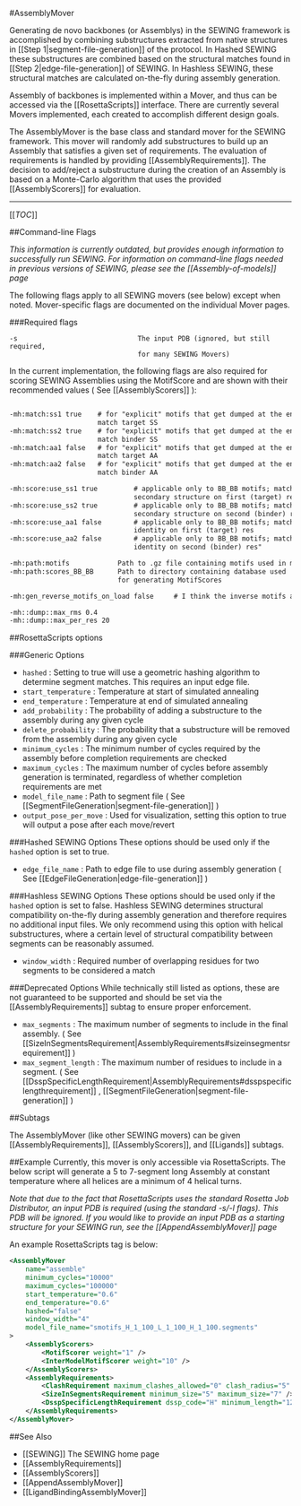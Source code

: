 #AssemblyMover

Generating de novo backbones (or Assemblys) in the SEWING framework is accomplished by combining substructures extracted from native structures in [[Step 1|segment-file-generation]] of the protocol. In Hashed SEWING these substructures are combined based on the structural matches found in [[Step 2|edge-file-generation]] of SEWING. In Hashless SEWING, these structural matches are calculated on-the-fly during assembly generation.

Assembly of backbones is implemented within a Mover, and thus can be accessed via the [[RosettaScripts]] interface. There are currently several Movers implemented, each created to accomplish different design goals.

The AssemblyMover is the base class and standard mover for the SEWING framework. This mover will randomly add substructures to build up an Assembly that satisfies a given set of requirements. The evaluation of requirements is handled by providing [[AssemblyRequirements]]. The decision to add/reject a substructure during the creation of an Assembly is based on a Monte-Carlo algorithm that uses the provided [[AssemblyScorers]] for evaluation.

----------------------
[[_TOC_]]


##Command-line Flags

*This information is currently outdated, but provides enough information to successfully run SEWING. For information on command-line flags needed in previous versions of SEWING, please see the [[Assembly-of-models]] page* 

The following flags apply to all SEWING movers (see below) except when noted. Mover-specific flags are documented on the individual Mover pages.

###Required flags
```
-s                              The input PDB (ignored, but still required,
                                for many SEWING Movers)
```

In the current implementation, the following flags are also required for scoring SEWING Assemblies using the MotifScore and are shown with their recommended values ( See [[AssemblyScorers]] ):

```xml

-mh:match:ss1 true    # for "explicit" motifs that get dumped at the end,
                      match target SS
-mh:match:ss2 true    # for "explicit" motifs that get dumped at the end,
                      match binder SS
-mh:match:aa1 false   # for "explicit" motifs that get dumped at the end, 
                      match target AA
-mh:match:aa2 false   # for "explicit" motifs that get dumped at the end, 
                      match binder AA

-mh:score:use_ss1 true         # applicable only to BB_BB motifs; match
                               secondary structure on first (target) res
-mh:score:use_ss2 true         # applicable only to BB_BB motifs; match
                               secondary structure on second (binder) res
-mh:score:use_aa1 false        # applicable only to BB_BB motifs; match AA
                               identity on first (target) res
-mh:score:use_aa2 false        # applicable only to BB_BB motifs; match AA
                               identity on second (binder) res"

-mh:path:motifs            Path to .gz file containing motifs used in motifscore
-mh:path:scores_BB_BB      Path to directory containing database used
                           for generating MotifScores

-mh:gen_reverse_motifs_on_load false     # I think the inverse motifs are already in the datafiles

-mh::dump::max_rms 0.4
-mh::dump::max_per_res 20
```

##RosettaScripts options

###Generic Options
* ```hashed``` : Setting to true will use a geometric hashing algorithm to determine segment matches. This requires an input edge file.
* ```start_temperature``` : Temperature at start of simulated annealing
* ```end_temperature``` : Temperature at end of simulated annealing
* ```add_probability``` : The probability of adding a substructure to the assembly during any given cycle
* ```delete_probability``` : The probability that a substructure will be removed from the assembly during any given cycle
* ```minimum_cycles``` : The minimum number of cycles required by the assembly before completion requirements are checked
* ```maximum_cycles``` : The maximum number of cycles before assembly generation is terminated, regardless of whether completion requirements are met
* ```model_file_name``` : Path to segment file ( See [[SegmentFileGeneration|segment-file-generation]] )
* ```output_pose_per_move``` : Used for visualization, setting this option to true will output a pose after each move/revert

###Hashed SEWING Options
These options should be used only if the ```hashed``` option is set to true.
* ```edge_file_name``` : Path to edge file to use during assembly generation ( See [[EdgeFileGeneration|edge-file-generation]] )

###Hashless SEWING Options
These options should be used only if the ```hashed``` option is set to false. Hashless SEWING determines structural compatibility on-the-fly during assembly generation and therefore requires no additional input files. We only recommend using this option with helical substructures, where a certain level of structural compatibility between segments can be reasonably assumed.

* ```window_width``` : Required number of overlapping residues for two segments to be considered a match

###Deprecated Options
While technically still listed as options, these are not guaranteed to be supported and should be set via the [[AssemblyRequirements]] subtag to ensure proper enforcement.
* ```max_segments``` : The maximum number of segments to include in the final assembly. ( See [[SizeInSegmentsRequirement|AssemblyRequirements#sizeinsegmentsrequirement]] )
* ```max_segment_length``` : The maximum number of residues to include in a segment. ( See [[DsspSpecificLengthRequirement|AssemblyRequirements#dsspspecificlengthrequirement]] , [[SegmentFileGeneration|segment-file-generation]] )

##Subtags

The AssemblyMover (like other SEWING movers) can be given [[AssemblyRequirements]], [[AssemblyScorers]], and [[Ligands]] subtags.

##Example
Currently, this mover is only accessible via RosettaScripts. The below script will generate a 5 to 7-segment long Assembly at constant temperature where all helices are a minimum of 4 helical turns.

*Note that due to the fact that RosettaScripts uses the standard Rosetta Job Distributor, an input PDB is required (using the standard -s/-l flags). This PDB will be ignored. If you would like to provide an input PDB as a starting structure for your SEWING run, see the [[AppendAssemblyMover]] page*

An example RosettaScripts tag is below:

```xml
<AssemblyMover
    name="assemble"
    minimum_cycles="10000"
    maximum_cycles="100000"
    start_temperature="0.6"
    end_temperature="0.6"
    hashed="false"
    window_width="4"
    model_file_name="smotifs_H_1_100_L_1_100_H_1_100.segments"
>
    <AssemblyScorers>
        <MotifScorer weight="1" />
        <InterModelMotifScorer weight="10" />
    </AssemblyScorers>
    <AssemblyRequirements>
        <ClashRequirement maximum_clashes_allowed="0" clash_radius="5" />
        <SizeInSegmentsRequirement minimum_size="5" maximum_size="7" />
        <DsspSpecificLengthRequirement dssp_code="H" minimum_length="12" maximum_length="1000" />
    </AssemblyRequirements>
</AssemblyMover>
```

##See Also
* [[SEWING]] The SEWING home page
* [[AssemblyRequirements]]
* [[AssemblyScorers]]
* [[AppendAssemblyMover]]
* [[LigandBindingAssemblyMover]]
